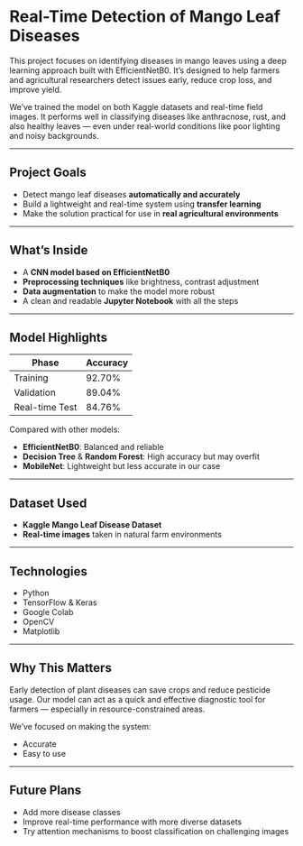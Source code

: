 #  Real-Time Detection of Mango Leaf Diseases

This project focuses on identifying diseases in mango leaves using a deep learning approach built with EfficientNetB0. It’s designed to help farmers and agricultural researchers detect issues early, reduce crop loss, and improve yield.

We’ve trained the model on both Kaggle datasets and real-time field images. It performs well in classifying diseases like anthracnose, rust, and also healthy leaves — even under real-world conditions like poor lighting and noisy backgrounds.

---

##  Project Goals

- Detect mango leaf diseases **automatically and accurately**
- Build a lightweight and real-time system using **transfer learning**
- Make the solution practical for use in **real agricultural environments**

---

##  What’s Inside

- A **CNN model based on EfficientNetB0**
- **Preprocessing techniques** like brightness, contrast adjustment
- **Data augmentation** to make the model more robust
- A clean and readable **Jupyter Notebook** with all the steps

---

##  Model Highlights

| Phase           | Accuracy     |
|----------------|--------------|
| Training       | 92.70%       |
| Validation     | 89.04%       |
| Real-time Test | 84.76%       |

Compared with other models:
- **EfficientNetB0**: Balanced and reliable
- **Decision Tree** & **Random Forest**: High accuracy but may overfit
- **MobileNet**: Lightweight but less accurate in our case

---

##  Dataset Used

- **Kaggle Mango Leaf Disease Dataset**
- **Real-time images** taken in natural farm environments

---

##  Technologies

- Python 
- TensorFlow & Keras
- Google Colab
- OpenCV
- Matplotlib

---


## Why This Matters

Early detection of plant diseases can save crops and reduce pesticide usage. Our model can act as a quick and effective diagnostic tool for farmers — especially in resource-constrained areas.

We’ve focused on making the system:
- Accurate 
- Easy to use 

---

## Future Plans

- Add more disease classes
- Improve real-time performance with more diverse datasets
- Try attention mechanisms to boost classification on challenging images



